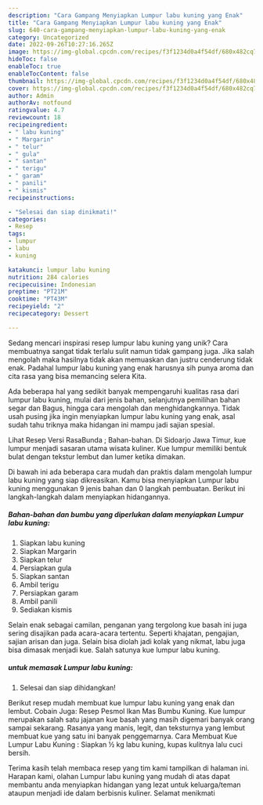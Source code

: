 ```yaml
---
description: "Cara Gampang Menyiapkan Lumpur labu kuning yang Enak"
title: "Cara Gampang Menyiapkan Lumpur labu kuning yang Enak"
slug: 640-cara-gampang-menyiapkan-lumpur-labu-kuning-yang-enak
category: Uncategorized
date: 2022-09-26T10:27:16.265Z
image: https://img-global.cpcdn.com/recipes/f3f1234d0a4f54df/680x482cq70/lumpur-labu-kuning-foto-resep-utama.jpg
hideToc: false
enableToc: true
enableTocContent: false
thumbnail: https://img-global.cpcdn.com/recipes/f3f1234d0a4f54df/680x482cq70/lumpur-labu-kuning-foto-resep-utama.jpg
cover: https://img-global.cpcdn.com/recipes/f3f1234d0a4f54df/680x482cq70/lumpur-labu-kuning-foto-resep-utama.jpg
author: Admin
authorAv: notfound
ratingvalue: 4.7
reviewcount: 18
recipeingredient:
- " labu kuning"
- " Margarin"
- " telur"
- " gula"
- " santan"
- " terigu"
- " garam"
- " panili"
- " kismis"
recipeinstructions:

- "Selesai dan siap dinikmati!"
categories:
- Resep
tags:
- lumpur
- labu
- kuning

katakunci: lumpur labu kuning 
nutrition: 284 calories
recipecuisine: Indonesian
preptime: "PT21M"
cooktime: "PT43M"
recipeyield: "2"
recipecategory: Dessert

---
```





Sedang mencari inspirasi resep lumpur labu kuning yang unik? Cara membuatnya sangat tidak terlalu sulit namun tidak gampang juga. Jika salah mengolah maka hasilnya tidak akan memuaskan dan justru cenderung tidak enak. Padahal lumpur labu kuning yang enak harusnya sih punya aroma dan cita rasa yang bisa memancing selera Kita.





Ada beberapa hal yang sedikit banyak mempengaruhi kualitas rasa dari lumpur labu kuning, mulai dari jenis bahan, selanjutnya pemilihan bahan segar dan Bagus, hingga cara mengolah dan menghidangkannya. Tidak usah pusing jika ingin menyiapkan lumpur labu kuning yang enak,      asal sudah tahu triknya maka hidangan ini mampu jadi sajian spesial.














Lihat Resep Versi RasaBunda ; Bahan-bahan. Di Sidoarjo Jawa Timur, kue lumpur menjadi sasaran utama wisata kuliner. Kue lumpur memiliki bentuk bulat dengan tekstur lembut dan lumer ketika dimakan.






Di bawah ini ada beberapa cara mudah dan praktis dalam mengolah lumpur labu kuning yang siap dikreasikan. Kamu bisa menyiapkan Lumpur labu kuning menggunakan 9 jenis bahan dan 0 langkah pembuatan. Berikut ini langkah-langkah dalam menyiapkan hidangannya.

<!--inarticleads1-->

##### Bahan-bahan dan bumbu yang diperlukan dalam menyiapkan Lumpur labu kuning:

1. Siapkan  labu kuning
1. Siapkan  Margarin
1. Siapkan  telur
1. Persiapkan  gula
1. Siapkan  santan
1. Ambil  terigu
1. Persiapkan  garam
1. Ambil  panili
1. Sediakan  kismis


Selain enak sebagai camilan, penganan yang tergolong kue basah ini juga sering disajikan pada acara-acara tertentu. Seperti khajatan, pengajian, sajian arisan dan juga. Selain bisa diolah jadi kolak yang nikmat, labu juga bisa dimasak menjadi kue. Salah satunya kue lumpur labu kuning. 

<!--inarticleads2-->

#####  untuk memasak Lumpur labu kuning:


1. Selesai dan siap dihidangkan!

Berikut resep mudah membuat kue lumpur labu kuning yang enak dan lembut. Cobain Juga: Resep Pesmol Ikan Mas Bumbu Kuning. Kue lumpur merupakan salah satu jajanan kue basah yang masih digemari banyak orang sampai sekarang. Rasanya yang manis, legit, dan teksturnya yang lembut membuat kue yang satu ini banyak penggemarnya. Cara Membuat Kue Lumpur Labu Kuning : Siapkan ½ kg labu kuning, kupas kulitnya lalu cuci bersih. 

Terima kasih telah membaca resep yang tim kami tampilkan di halaman ini. Harapan kami, olahan Lumpur labu kuning yang mudah di atas dapat membantu anda menyiapkan hidangan yang lezat untuk keluarga/teman ataupun menjadi ide dalam berbisnis kuliner. Selamat menikmati
